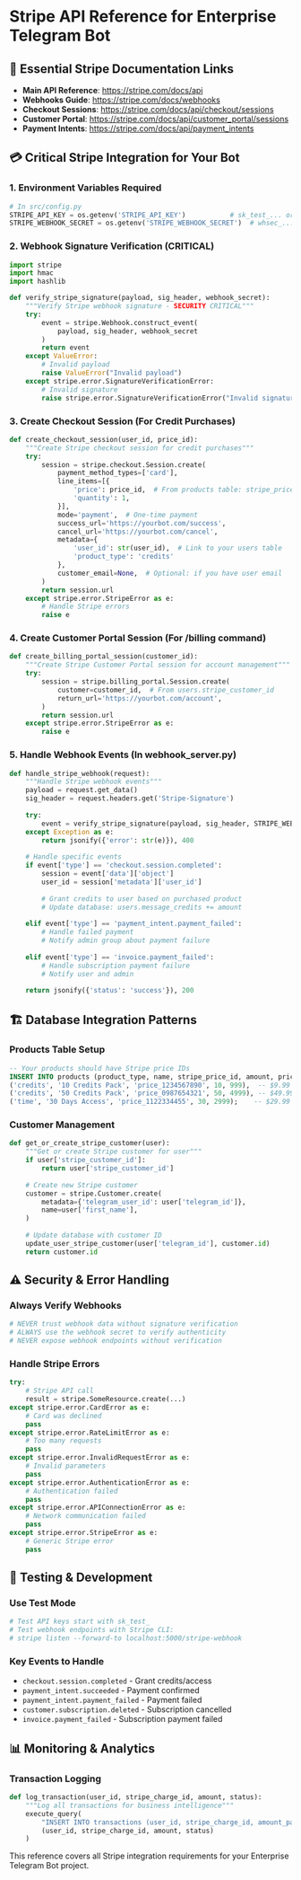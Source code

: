 # Stripe API Reference for Enterprise Telegram Bot

## 🔗 **Essential Stripe Documentation Links**
- **Main API Reference**: https://stripe.com/docs/api
- **Webhooks Guide**: https://stripe.com/docs/webhooks
- **Checkout Sessions**: https://stripe.com/docs/api/checkout/sessions
- **Customer Portal**: https://stripe.com/docs/api/customer_portal/sessions
- **Payment Intents**: https://stripe.com/docs/api/payment_intents

## 💳 **Critical Stripe Integration for Your Bot**

### **1. Environment Variables Required**
```python
# In src/config.py
STRIPE_API_KEY = os.getenv('STRIPE_API_KEY')           # sk_test_... or sk_live_...
STRIPE_WEBHOOK_SECRET = os.getenv('STRIPE_WEBHOOK_SECRET')  # whsec_...
```

### **2. Webhook Signature Verification (CRITICAL)**
```python
import stripe
import hmac
import hashlib

def verify_stripe_signature(payload, sig_header, webhook_secret):
    """Verify Stripe webhook signature - SECURITY CRITICAL"""
    try:
        event = stripe.Webhook.construct_event(
            payload, sig_header, webhook_secret
        )
        return event
    except ValueError:
        # Invalid payload
        raise ValueError("Invalid payload")
    except stripe.error.SignatureVerificationError:
        # Invalid signature
        raise stripe.error.SignatureVerificationError("Invalid signature")
```

### **3. Create Checkout Session (For Credit Purchases)**
```python
def create_checkout_session(user_id, price_id):
    """Create Stripe checkout session for credit purchases"""
    try:
        session = stripe.checkout.Session.create(
            payment_method_types=['card'],
            line_items=[{
                'price': price_id,  # From products table: stripe_price_id
                'quantity': 1,
            }],
            mode='payment',  # One-time payment
            success_url='https://yourbot.com/success',
            cancel_url='https://yourbot.com/cancel',
            metadata={
                'user_id': str(user_id),  # Link to your users table
                'product_type': 'credits'
            },
            customer_email=None,  # Optional: if you have user email
        )
        return session.url
    except stripe.error.StripeError as e:
        # Handle Stripe errors
        raise e
```

### **4. Create Customer Portal Session (For /billing command)**
```python
def create_billing_portal_session(customer_id):
    """Create Stripe Customer Portal session for account management"""
    try:
        session = stripe.billing_portal.Session.create(
            customer=customer_id,  # From users.stripe_customer_id
            return_url='https://yourbot.com/account',
        )
        return session.url
    except stripe.error.StripeError as e:
        raise e
```

### **5. Handle Webhook Events (In webhook_server.py)**
```python
def handle_stripe_webhook(request):
    """Handle Stripe webhook events"""
    payload = request.get_data()
    sig_header = request.headers.get('Stripe-Signature')
    
    try:
        event = verify_stripe_signature(payload, sig_header, STRIPE_WEBHOOK_SECRET)
    except Exception as e:
        return jsonify({'error': str(e)}), 400
    
    # Handle specific events
    if event['type'] == 'checkout.session.completed':
        session = event['data']['object']
        user_id = session['metadata']['user_id']
        
        # Grant credits to user based on purchased product
        # Update database: users.message_credits += amount
        
    elif event['type'] == 'payment_intent.payment_failed':
        # Handle failed payment
        # Notify admin group about payment failure
        
    elif event['type'] == 'invoice.payment_failed':
        # Handle subscription payment failure
        # Notify user and admin
        
    return jsonify({'status': 'success'}), 200
```

## 🏗️ **Database Integration Patterns**

### **Products Table Setup**
```sql
-- Your products should have Stripe price IDs
INSERT INTO products (product_type, name, stripe_price_id, amount, price_usd_cents) VALUES
('credits', '10 Credits Pack', 'price_1234567890', 10, 999),  -- $9.99
('credits', '50 Credits Pack', 'price_0987654321', 50, 4999), -- $49.99
('time', '30 Days Access', 'price_1122334455', 30, 2999);    -- $29.99
```

### **Customer Management**
```python
def get_or_create_stripe_customer(user):
    """Get or create Stripe customer for user"""
    if user['stripe_customer_id']:
        return user['stripe_customer_id']
    
    # Create new Stripe customer
    customer = stripe.Customer.create(
        metadata={'telegram_user_id': user['telegram_id']},
        name=user['first_name'],
    )
    
    # Update database with customer ID
    update_user_stripe_customer(user['telegram_id'], customer.id)
    return customer.id
```

## ⚠️ **Security & Error Handling**

### **Always Verify Webhooks**
```python
# NEVER trust webhook data without signature verification
# ALWAYS use the webhook secret to verify authenticity
# NEVER expose webhook endpoints without verification
```

### **Handle Stripe Errors**
```python
try:
    # Stripe API call
    result = stripe.SomeResource.create(...)
except stripe.error.CardError as e:
    # Card was declined
    pass
except stripe.error.RateLimitError as e:
    # Too many requests
    pass
except stripe.error.InvalidRequestError as e:
    # Invalid parameters
    pass
except stripe.error.AuthenticationError as e:
    # Authentication failed
    pass
except stripe.error.APIConnectionError as e:
    # Network communication failed
    pass
except stripe.error.StripeError as e:
    # Generic Stripe error
    pass
```

## 🔧 **Testing & Development**

### **Use Test Mode**
```python
# Test API keys start with sk_test_
# Test webhook endpoints with Stripe CLI:
# stripe listen --forward-to localhost:5000/stripe-webhook
```

### **Key Events to Handle**
- `checkout.session.completed` - Grant credits/access
- `payment_intent.succeeded` - Payment confirmed
- `payment_intent.payment_failed` - Payment failed
- `customer.subscription.deleted` - Subscription cancelled
- `invoice.payment_failed` - Subscription payment failed

## 📊 **Monitoring & Analytics**

### **Transaction Logging**
```python
def log_transaction(user_id, stripe_charge_id, amount, status):
    """Log all transactions for business intelligence"""
    execute_query(
        "INSERT INTO transactions (user_id, stripe_charge_id, amount_paid_usd_cents, status) VALUES (%s, %s, %s, %s)",
        (user_id, stripe_charge_id, amount, status)
    )
```

This reference covers all Stripe integration requirements for your Enterprise Telegram Bot project. 